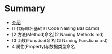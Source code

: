 # Summary

* [介绍](README.md)
* [1 代码命名基础](1 Code Naming Basics.md)
* [2 方法(Method)命名](2 Naming Methods.md)
* [3 函数(Function)命名](3 Naming Functions.md)
* 4 属性(Property)与数据类型命名

